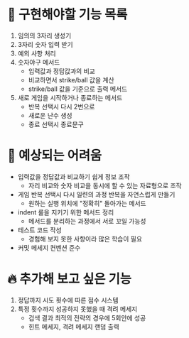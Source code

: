 📄 구현해야할 기능 목록
=
1. 임의의 3자리 생성기
2. 3자리 숫자 입력 받기
3. 예외 사항 처리
4. 숫자야구 메서드
   - 입력값과 정답값과의 비교
   - 비교하면서 strike/ball 값을 계산
   - strike/ball 값을 기준으로 출력 메서드
5. 새로 게임을 시작하거나 종료하는 메서드
   - 반복 선택시 다시 2번으로
   - 새로운 난수 생성
   - 종료 선택시 종료문구

🤯 예상되는 어려움
=
* 입력값을 정답값과 비교하기 쉽게 정보 조작
   - 자리 비교와 숫자 비교을 동시에 할 수 있는 자료형으로 조작
* 게임 반복 선택시 다시 일련의 과정 반복을 자연스럽게 만들기
   - 원하는 실행 위치에 "정확히" 돌아가는 메서드
* indent 룰을 지키기 위한 메서드 정리
   - 메서드를 분리하는 과정에서 서로 꼬일 가능성
* 테스트 코드 작성
   - 경험해 보지 못한 사항이라 많은 학습이 필요
* 커밋 메세지 컨벤션 준수

🔥 추가해 보고 싶은 기능
=
1. 정답까지 시도 횟수에 따른 점수 시스템
2. 특정 횟수까지 성공하지 못했을 때 격려 메세지
   - 검색 결과 최적의 전략의 경우에 5회안에 성공
   - 힌트 메세지, 격려 메세지 랜덤 출력